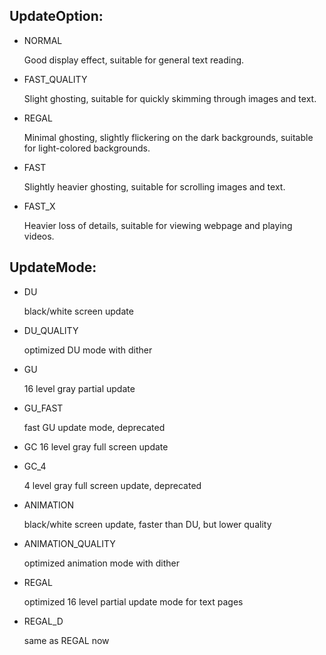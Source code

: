 ## UpdateOption:

* NORMAL

  Good display effect, suitable for general text reading.

* FAST_QUALITY

  Slight ghosting, suitable for quickly skimming through images and text.

* REGAL

  Minimal ghosting, slightly flickering on the dark backgrounds, suitable for light-colored backgrounds.

* FAST

  Slightly heavier ghosting, suitable for scrolling images and text.

* FAST_X

  Heavier loss of details, suitable for viewing webpage and playing videos.

## UpdateMode:

* DU 

    black/white screen update

* DU_QUALITY

    optimized DU mode with dither

* GU

    16 level gray partial update

* GU_FAST

    fast GU update mode, deprecated

* GC
    16 level gray full screen update

* GC_4

    4 level gray full screen update, deprecated

* ANIMATION

    black/white screen update, faster than DU, but lower quality

* ANIMATION_QUALITY

    optimized animation mode with dither

* REGAL

    optimized 16 level partial update mode for text pages

* REGAL_D

    same as REGAL now